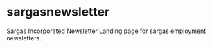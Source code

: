 # sargasnewsletter
Sargas Incorporated Newsletter 
Landing page for sargas employment newsletters. 
